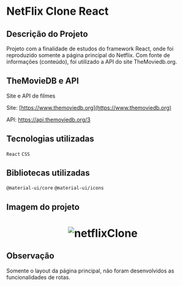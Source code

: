# NetFlix Clone React 

## Descrição do Projeto

Projeto com a finalidade de estudos do framework React, onde foi reproduzido somente a página principal do Netflix. Com fonte de informações (conteúdo), foi utilizado a API do site TheMoviedb.org.

## TheMovieDB e API

Site e API de filmes

Site: [https://www.themoviedb.org](https://www.themoviedb.org) 

API: [https://api.themoviedb.org/3 ](https://api.themoviedb.org/3) 


## Tecnologias utilizadas

 `React` `CSS`

## Bibliotecas utilizadas

 `@material-ui/core` `@material-ui/icons`

## Imagem do projeto

<h1 align="center">
    <img alt="netflixClone" title="#NetFlix Clone React" src="https://github.com/carlosjunior1983/netflixclone/blob/master/img-readme/site.png"  /><br>
</h1>


  ## Observação

 Somente o layout da página principal, não foram desenvolvidos as funcionalidades de rotas.